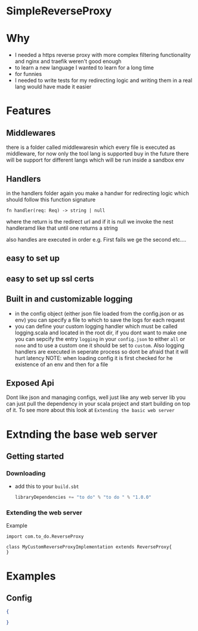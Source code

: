 # SimpleReverseProxy

# Why
- I needed a https reverse proxy with more complex filtering functionality and nginx and traefik weren't good enough
- to learn a new language I wanted to learn for a long time
- for funnies
- I needed to write tests for my redirecting logic and writing them in a real lang would have made it easier

# Features 

## Middlewares 
there is a folder called middlewaresin which every file is executed as middleware, for now only the tool lang is supported buy in the future there will be support for different langs which will be run inside a sandbox env

## Handlers
in the handlers folder again you make a handwr for redirecting logic
which should follow this function signature
```
fn handler(req: Req) -> string | null
```
where the return is the redirect url and if it is null we invoke the nest handleramd like that until one returns a string

also handles are executed in order e.g. First fails we ge the second etc....
## easy to set up

## easy to set up ssl certs

## Built in  and customizable logging
- in the config object (either json file loaded from the config.json or as env) you can specify a file to which to save the logs for each request 
- you can define your custom logging handler which must be called logging.scala and located in the root dir, if you dont want to make one you can sepcify the entry `logging` in your `config.json` to either `all` or `none` and to use a custom one it should be set to `custom`. Also logging handlers are executed in seperate process so dont be afraid that it will hurt latency
NOTE: when loading config it is first checked for he existence of an env and then for a file

## Exposed Api
Dont like json and managing configs, well just like any web server lib you can just pull the dependency in your scala project and start building on top of it. To see more
about this look at `Extending the basic web server`


# Extnding the base web server

## Getting started

### Downloading
- add this to your `build.sbt` 
  
  ```scala
  libraryDependencies += "to do" % "to do " % "1.0.0"
  ```
### Extending the web server
Example
```
import com.to_do.ReverseProxy

class MyCustomReverseProxyImplementation extends ReverseProxy{
}
```

# Examples

## Config
```json
{

}
```
